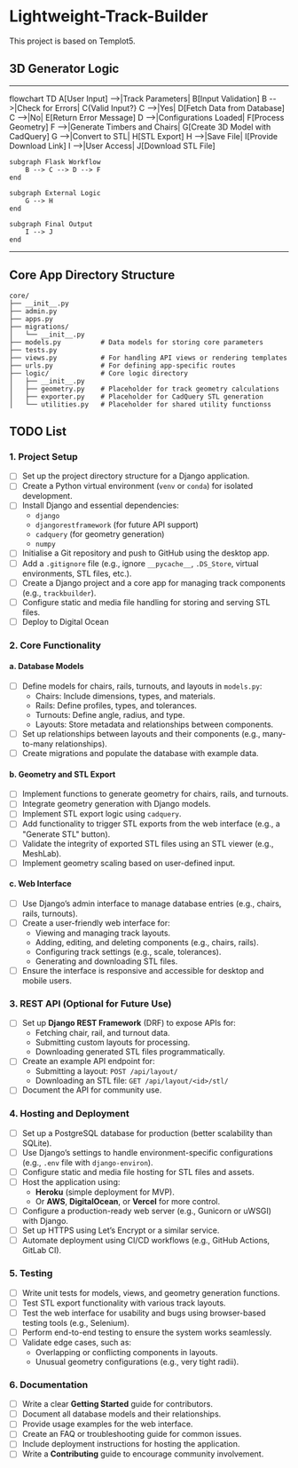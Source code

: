 # Lightweight-Track-Builder
This project is based on Templot5. 

## 3D Generator Logic
---
flowchart TD
    A[User Input] -->|Track Parameters| B[Input Validation]
    B -->|Check for Errors| C{Valid Input?}
    C -->|Yes| D[Fetch Data from Database]
    C -->|No| E[Return Error Message]
    D -->|Configurations Loaded| F[Process Geometry]
    F -->|Generate Timbers and Chairs| G[Create 3D Model with CadQuery]
    G -->|Convert to STL| H[STL Export]
    H -->|Save File| I[Provide Download Link]
    I -->|User Access| J[Download STL File]

    subgraph Flask Workflow
        B --> C --> D --> F
    end

    subgraph External Logic
        G --> H
    end

    subgraph Final Output
        I --> J
    end
---

## Core App Directory Structure

```plaintext
core/
├── __init__.py
├── admin.py
├── apps.py
├── migrations/
│   └── __init__.py
├── models.py          # Data models for storing core parameters
├── tests.py
├── views.py           # For handling API views or rendering templates
├── urls.py            # For defining app-specific routes
├── logic/             # Core logic directory
│   ├── __init__.py
│   ├── geometry.py    # Placeholder for track geometry calculations
│   ├── exporter.py    # Placeholder for CadQuery STL generation
│   └── utilities.py   # Placeholder for shared utility functionss
```

## TODO List

### 1. Project Setup
- [ ] Set up the project directory structure for a Django application.
- [ ] Create a Python virtual environment (`venv` or `conda`) for isolated development.
- [ ] Install Django and essential dependencies:
  - `django`
  - `djangorestframework` (for future API support)
  - `cadquery` (for geometry generation)
  - `numpy`
- [ ] Initialise a Git repository and push to GitHub using the desktop app.
- [ ] Add a `.gitignore` file (e.g., ignore `__pycache__`, `.DS_Store`, virtual environments, STL files, etc.).
- [ ] Create a Django project and a core app for managing track components (e.g., `trackbuilder`).
- [ ] Configure static and media file handling for storing and serving STL files.
- [ ] Deploy to Digital Ocean

### 2. Core Functionality
#### a. Database Models
- [ ] Define models for chairs, rails, turnouts, and layouts in `models.py`:
  - Chairs: Include dimensions, types, and materials.
  - Rails: Define profiles, types, and tolerances.
  - Turnouts: Define angle, radius, and type.
  - Layouts: Store metadata and relationships between components.
- [ ] Set up relationships between layouts and their components (e.g., many-to-many relationships).
- [ ] Create migrations and populate the database with example data.

#### b. Geometry and STL Export
- [ ] Implement functions to generate geometry for chairs, rails, and turnouts.
- [ ] Integrate geometry generation with Django models.
- [ ] Implement STL export logic using `cadquery`.
- [ ] Add functionality to trigger STL exports from the web interface (e.g., a "Generate STL" button).
- [ ] Validate the integrity of exported STL files using an STL viewer (e.g., MeshLab).
- [ ] Implement geometry scaling based on user-defined input.

#### c. Web Interface
- [ ] Use Django’s admin interface to manage database entries (e.g., chairs, rails, turnouts).
- [ ] Create a user-friendly web interface for:
  - Viewing and managing track layouts.
  - Adding, editing, and deleting components (e.g., chairs, rails).
  - Configuring track settings (e.g., scale, tolerances).
  - Generating and downloading STL files.
- [ ] Ensure the interface is responsive and accessible for desktop and mobile users.

### 3. REST API (Optional for Future Use)
- [ ] Set up **Django REST Framework** (DRF) to expose APIs for:
  - Fetching chair, rail, and turnout data.
  - Submitting custom layouts for processing.
  - Downloading generated STL files programmatically.
- [ ] Create an example API endpoint for:
  - Submitting a layout: `POST /api/layout/`
  - Downloading an STL file: `GET /api/layout/<id>/stl/`
- [ ] Document the API for community use.

### 4. Hosting and Deployment
- [ ] Set up a PostgreSQL database for production (better scalability than SQLite).
- [ ] Use Django’s settings to handle environment-specific configurations (e.g., `.env` file with `django-environ`).
- [ ] Configure static and media file hosting for STL files and assets.
- [ ] Host the application using:
  - **Heroku** (simple deployment for MVP).
  - Or **AWS**, **DigitalOcean**, or **Vercel** for more control.
- [ ] Configure a production-ready web server (e.g., Gunicorn or uWSGI) with Django.
- [ ] Set up HTTPS using Let’s Encrypt or a similar service.
- [ ] Automate deployment using CI/CD workflows (e.g., GitHub Actions, GitLab CI).

### 5. Testing
- [ ] Write unit tests for models, views, and geometry generation functions.
- [ ] Test STL export functionality with various track layouts.
- [ ] Test the web interface for usability and bugs using browser-based testing tools (e.g., Selenium).
- [ ] Perform end-to-end testing to ensure the system works seamlessly.
- [ ] Validate edge cases, such as:
  - Overlapping or conflicting components in layouts.
  - Unusual geometry configurations (e.g., very tight radii).

### 6. Documentation
- [ ] Write a clear **Getting Started** guide for contributors.
- [ ] Document all database models and their relationships.
- [ ] Provide usage examples for the web interface.
- [ ] Create an FAQ or troubleshooting guide for common issues.
- [ ] Include deployment instructions for hosting the application.
- [ ] Write a **Contributing** guide to encourage community involvement.
